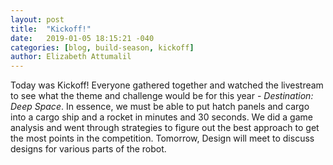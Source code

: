 ```yaml
---
layout: post
title:  "Kickoff!"
date:   2019-01-05 18:15:21 -040
categories: [blog, build-season, kickoff]
author: Elizabeth Attumalil
---
```



Today was Kickoff! Everyone gathered together and watched the livestream to see what the theme and challenge would be for this year - *Destination: Deep Space*. In essence, we must be able to put hatch panels and cargo into a cargo ship and a rocket in minutes and 30 seconds. We did a game analysis and went through strategies to figure out the best approach to get the most points in the competition.
Tomorrow, Design will meet to discuss designs for various parts of the robot.
